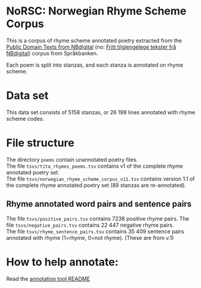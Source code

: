 # NoRSC: Norwegian Rhyme Scheme Corpus
This is a corpus of rhyme scheme annotated poetry extracted from the [Public Domain Texts from NBdigital](https://www.nb.no/sprakbanken/en/resource-catalogue/oai-nb-no-sbr-34/) (no: [Fritt tilgjengelege tekster frå NBdigital](https://www.nb.no/sprakbanken/ressurskatalog/oai-nb-no-sbr-34/)) corpus from Språkbanken.

Each poem is split into stanzas, and each stanza is annotated on rhyme scheme.

# Data set 
This data set consists of 5158 stanzas, or 26 198 lines annotated with rhyme scheme codes.

# File structure
The directory `poems` contain unannotated poetry files.   
The file `tsvs/tita_rhymes_poems.tsv` contains v1 of the complete rhyme annotated poetry set.  
The file `tsvs/norwegian_rhyme_scheme_corpus_v11.tsv` contains version 1.1 of the complete rhyme annotated poetry set (89 stanzas are re-annotated).

## Rhyme annotated word pairs and sentence pairs 
The file `tsvs/positive_pairs.tsv` contains 7238 positive rhyme pairs. 
The file `tsvs/negative_pairs.tsv` contains 22 447 negative rhyme pairs.  
The file `tsvs/rhyme_sentence_pairs.tsv` contains 35 409 sentence pairs annotated with rhyme (1=rhyme, 0=not rhyme).
(These are from v.1)


# How to help annotate:
Read the [annotation tool README](annotation_tool/README.md)
